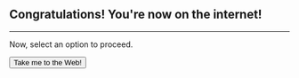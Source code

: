 ## Congratulations! You're now on the internet!
***
Now, select an option to proceed.

<a href="/web.html"><button>Take me to the Web!</button></a>